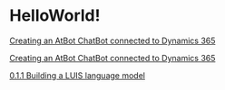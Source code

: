 # HelloWorld!

[Creating an AtBot ChatBot connected to Dynamics 365](0.1-Creating-an-AtBot-ChatBot-connected-to-Dynamics-365)

[Creating an AtBot ChatBot connected to Dynamics 365](0.1-Creating-an-AtBot-ChatBot-connected-to-Dynamics-365.md)

[0.1.1 Building a LUIS language model](0.1.1-Building-a-LUIS-language-model.md)